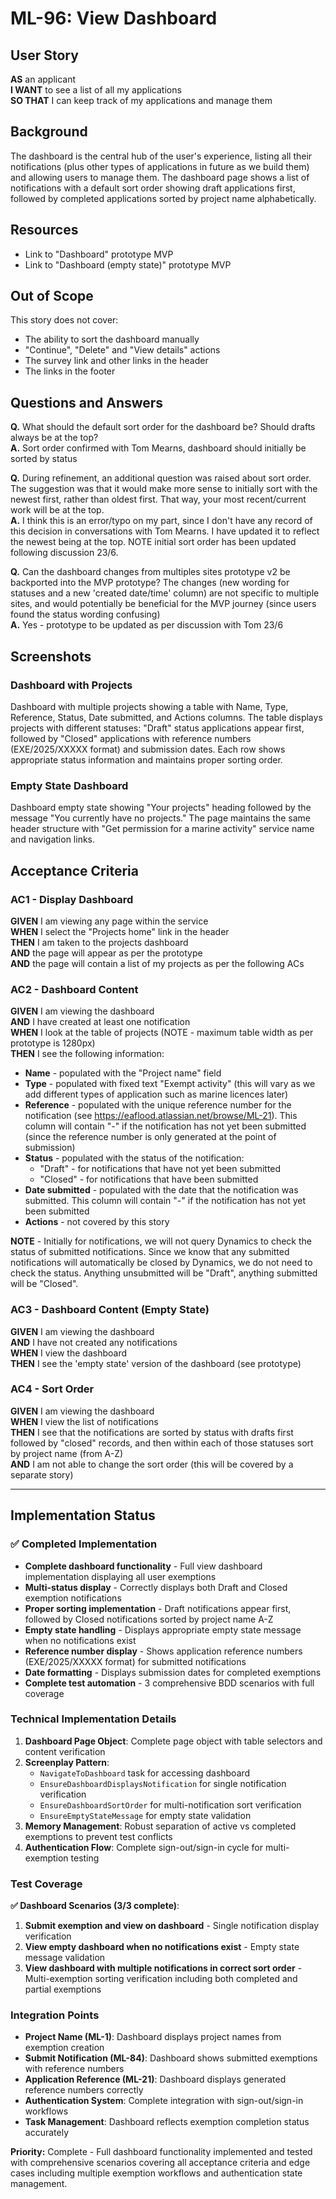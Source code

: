 # ML-96: View Dashboard

## User Story

**AS** an applicant  
**I WANT** to see a list of all my applications  
**SO THAT** I can keep track of my applications and manage them

## Background

The dashboard is the central hub of the user's experience, listing all their notifications (plus other types of applications in future as we build them) and allowing users to manage them. The dashboard page shows a list of notifications with a default sort order showing draft applications first, followed by completed applications sorted by project name alphabetically.

## Resources

- Link to "Dashboard" prototype MVP
- Link to "Dashboard (empty state)" prototype MVP

## Out of Scope

This story does not cover:

- The ability to sort the dashboard manually
- "Continue", "Delete" and "View details" actions
- The survey link and other links in the header
- The links in the footer

## Questions and Answers

**Q.** What should the default sort order for the dashboard be? Should drafts always be at the top?  
**A.** Sort order confirmed with Tom Mearns, dashboard should initially be sorted by status

**Q.** During refinement, an additional question was raised about sort order. The suggestion was that it would make more sense to initially sort with the newest first, rather than oldest first. That way, your most recent/current work will be at the top.  
**A.** I think this is an error/typo on my part, since I don't have any record of this decision in conversations with Tom Mearns. I have updated it to reflect the newest being at the top. NOTE initial sort order has been updated following discussion 23/6.

**Q.** Can the dashboard changes from multiples sites prototype v2 be backported into the MVP prototype? The changes (new wording for statuses and a new 'created date/time' column) are not specific to multiple sites, and would potentially be beneficial for the MVP journey (since users found the status wording confusing)  
**A.** Yes - prototype to be updated as per discussion with Tom 23/6

## Screenshots

### Dashboard with Projects

Dashboard with multiple projects showing a table with Name, Type, Reference, Status, Date submitted, and Actions columns. The table displays projects with different statuses: "Draft" status applications appear first, followed by "Closed" applications with reference numbers (EXE/2025/XXXXX format) and submission dates. Each row shows appropriate status information and maintains proper sorting order.

### Empty State Dashboard

Dashboard empty state showing "Your projects" heading followed by the message "You currently have no projects." The page maintains the same header structure with "Get permission for a marine activity" service name and navigation links.

## Acceptance Criteria

### AC1 - Display Dashboard

**GIVEN** I am viewing any page within the service  
**WHEN** I select the "Projects home" link in the header  
**THEN** I am taken to the projects dashboard  
**AND** the page will appear as per the prototype  
**AND** the page will contain a list of my projects as per the following ACs

### AC2 - Dashboard Content

**GIVEN** I am viewing the dashboard  
**AND** I have created at least one notification  
**WHEN** I look at the table of projects (NOTE - maximum table width as per prototype is 1280px)  
**THEN** I see the following information:

- **Name** - populated with the "Project name" field
- **Type** - populated with fixed text "Exempt activity" (this will vary as we add different types of application such as marine licences later)
- **Reference** - populated with the unique reference number for the notification (see https://eaflood.atlassian.net/browse/ML-21). This column will contain "-" if the notification has not yet been submitted (since the reference number is only generated at the point of submission)
- **Status** - populated with the status of the notification:
  - "Draft" - for notifications that have not yet been submitted
  - "Closed" - for notifications that have been submitted
- **Date submitted** - populated with the date that the notification was submitted. This column will contain "-" if the notification has not yet been submitted
- **Actions** - not covered by this story

**NOTE** - Initially for notifications, we will not query Dynamics to check the status of submitted notifications. Since we know that any submitted notifications will automatically be closed by Dynamics, we do not need to check the status. Anything unsubmitted will be "Draft", anything submitted will be "Closed".

### AC3 - Dashboard Content (Empty State)

**GIVEN** I am viewing the dashboard  
**AND** I have not created any notifications  
**WHEN** I view the dashboard  
**THEN** I see the 'empty state' version of the dashboard (see prototype)

### AC4 - Sort Order

**GIVEN** I am viewing the dashboard  
**WHEN** I view the list of notifications  
**THEN** I see that the notifications are sorted by status with drafts first followed by "closed" records, and then within each of those statuses sort by project name (from A-Z)  
**AND** I am not able to change the sort order (this will be covered by a separate story)

---

## Implementation Status

### ✅ Completed Implementation

- **Complete dashboard functionality** - Full view dashboard implementation displaying all user exemptions
- **Multi-status display** - Correctly displays both Draft and Closed exemption notifications
- **Proper sorting implementation** - Draft notifications appear first, followed by Closed notifications sorted by project name A-Z
- **Empty state handling** - Displays appropriate empty state message when no notifications exist
- **Reference number display** - Shows application reference numbers (EXE/2025/XXXXX format) for submitted notifications
- **Date formatting** - Displays submission dates for completed exemptions
- **Complete test automation** - 3 comprehensive BDD scenarios with full coverage

### Technical Implementation Details

1. **Dashboard Page Object**: Complete page object with table selectors and content verification
2. **Screenplay Pattern**:
   - `NavigateToDashboard` task for accessing dashboard
   - `EnsureDashboardDisplaysNotification` for single notification verification
   - `EnsureDashboardSortOrder` for multi-notification sort verification
   - `EnsureEmptyStateMessage` for empty state validation
3. **Memory Management**: Robust separation of active vs completed exemptions to prevent test conflicts
4. **Authentication Flow**: Complete sign-out/sign-in cycle for multi-exemption testing

### Test Coverage

**✅ Dashboard Scenarios (3/3 complete)**:

1. **Submit exemption and view on dashboard** - Single notification display verification
2. **View empty dashboard when no notifications exist** - Empty state message validation
3. **View dashboard with multiple notifications in correct sort order** - Multi-exemption sorting verification including both completed and partial exemptions

### Integration Points

- **Project Name (ML-1)**: Dashboard displays project names from exemption creation
- **Submit Notification (ML-84)**: Dashboard shows submitted exemptions with reference numbers
- **Application Reference (ML-21)**: Dashboard displays generated reference numbers correctly
- **Authentication System**: Complete integration with sign-out/sign-in workflows
- **Task Management**: Dashboard reflects exemption completion status accurately

**Priority:** Complete - Full dashboard functionality implemented and tested with comprehensive scenarios covering all acceptance criteria and edge cases including multiple exemption workflows and authentication state management.
